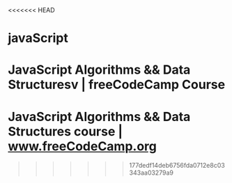 <<<<<<< HEAD
# javaScript
JavaScript Algorithms &amp;&amp; Data Structuresv | freeCodeCamp Course
=======
# JavaScript Algorithms &amp;&amp; Data Structures course | www.freeCodeCamp.org
>>>>>>> 177dedf14deb6756fda0712e8c03343aa03279a9
